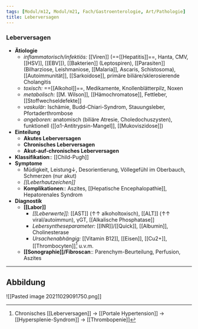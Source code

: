 ```yaml
---
tags: [Modul/m12, Modul/m21, Fach/Gastroenterologie, Art/Pathologie]
title: Leberversagen
---
```

### Leberversagen
- **Ätiologie**
	- *inflammatorisch/infektiös:* [[Viren]] (==[[Hepatitis]]==, Hanta, CMV, [[HSV]], [[EBV]]), [[Bakterien]] (Leptospiren), [[Parasiten]] (Bilharziose, Leishmaniose, [[Malaria]], Ascaris, Schistosoma), [[Autoimmunität]], [[Sarkoidose]], primäre biliäre/sklerosierende Cholangitis
	- *toxisch:* ==[[Alkohol]]==, Medikamente, Knollenblätterpilz, Noxen
	- *metabolisch:* [[M. Wilson]], [[Hämochromatose]], Fettleber, [[Stoffwechseldefekte]]
	- *vaskulär:* Ischämie, Budd-Chiari-Syndrom, Stauungsleber, Pfortaderthrombose
	- *angeboren:* anatomisch (biliäre Atresie, Choledochuszysten), funktionell ([[α1-Antitrypsin-Mangel]], [[Mukoviszidose]])
- **Einteilung**
	- **Akutes Leberversagen**
	- **Chronisches Leberversagen**
	- **Akut-auf-chronisches Leberversagen**
- **Klassifikation**:: [[Child-Pugh]]
- **Symptome**
	- Müdigkeit, Leistung↓, Desorientierung, Völlegefühl im Oberbauch, Schmerzen (nur akut)
	- *[[Leberhautzeichen]]*
	- **Komplikationen**:: Aszites, [[Hepatische Encephalopathie]], Hepatorenales Syndrom
- **Diagnostik**
	- **[[Labor]]** 
		- *[[Leberwerte]]:* [[AST]] (↑↑ alkoholtoxisch), [[ALT]] (↑↑ viral/autoimmun), γGT, [[Alkalische Phosphatase]]
		- *Lebersyntheseparameter:* [[INR]]/[[Quick]], [[Albumin]], Cholinesterase
		- *Ursachenabhängig:* [[Vitamin B12]], [[Eisen]], [[Cu2+]], [[Thrombocyten]][^1] u.v.m.
	- **[[Sonographie]]/Fibroscan**:: Parenchym-Beurteilung, Perfusion, Aszites






---
## Abbildung
![[Pasted image 20211029091750.png]]


[^1]: Chronisches [[Leberversagen]] → [[Portale Hypertension]] → [[Hypersplenie-Syndrom]] →  [[Thrombopenie]]